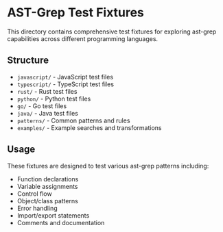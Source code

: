 # AST-Grep Test Fixtures

This directory contains comprehensive test fixtures for exploring ast-grep capabilities across different programming languages.

## Structure

- `javascript/` - JavaScript test files
- `typescript/` - TypeScript test files  
- `rust/` - Rust test files
- `python/` - Python test files
- `go/` - Go test files
- `java/` - Java test files
- `patterns/` - Common patterns and rules
- `examples/` - Example searches and transformations

## Usage

These fixtures are designed to test various ast-grep patterns including:
- Function declarations
- Variable assignments
- Control flow
- Object/class patterns
- Error handling
- Import/export statements
- Comments and documentation